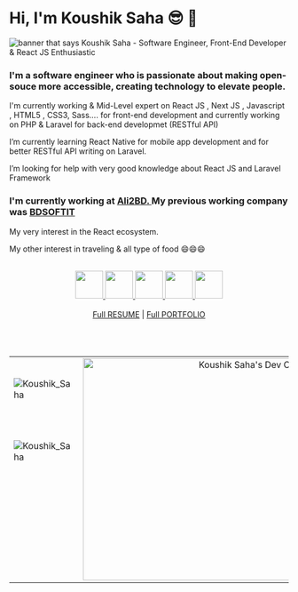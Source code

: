 # Hi, I'm Koushik Saha 😎 🖖

<img src="https://i.postimg.cc/J4J6y2Hg/Koushik-Saha-3.png" alt="banner that says Koushik Saha - Software Engineer, Front-End Developer & React JS Enthusiastic">

### I'm a software engineer who is passionate about making open-souce more accessible, creating technology to elevate people. 

I'm currently working & Mid-Level expert on React JS , Next JS , Javascript , HTML5 , CSS3, Sass.... for front-end development and currently working on PHP & Laravel for back-end developmet (RESTful API) 

I’m currently learning React Native for mobile app development and for better RESTful API writing on Laravel.

I’m looking for help with very good knowledge about React JS and Laravel Framework 

### I'm currently working at <a href="https://ali2bd.com/">Ali2BD. </a> My previous working company was <a href="https://bdsoftit.com/">BDSOFTIT </a> 

My very interest in the React ecosystem.

My other interest in traveling & all type of food 😄😄😄 <br /> <br />
<div align="center"><a href="https://bitbucket.org/Koushik666/"><img src="https://i.postimg.cc/c497Xqt6/bitbucket.png" width="50" height="50"> </a> <a href="https://github.com/Koushik-Saha"><img src="https://i.postimg.cc/25cVfmmB/github.png" width="50" height="50"> </a> <a href="https://www.linkedin.com/in/koushik-saha20/"><img src="https://i.postimg.cc/TwKhdSYN/linkedin.png" width="50" height="50"> </a> <a href="https://stackoverflow.com/users/4700694/koushik-saha"><img src="https://i.postimg.cc/134zc2Dm/stack-overflow.png" width="50" height="50"> </a> <a href="https://www.facebook.com/KoushikSaha678/"><img src="https://i.postimg.cc/brbJbtnQ/facebook.png" width="50" height="50"> </a>
</div><br/>
<div align="center"><a href="https://koushik-saha.github.io/"> Full RESUME</a> | <a href="https://modern-portfolio-lilac.vercel.app/"> Full PORTFOLIO</a></div>
<br/>
<br/>
<br/>
<table>
  <tr>
    <td valign="top">
        <p>&nbsp;<img align="center" src="https://github-readme-stats.vercel.app/api?username=Koushik-Saha&show_icons=true&locale=en&theme=radical" alt="Koushik_Saha" /></p><br/>
            <p>&nbsp;<img align="center" src="https://github-readme-stats.vercel.app/api/top-langs/?username=Koushik-Saha&langs_count=8" alt="Koushik_Saha" /></p>
    </td>
    <td valign="top" align="right">
        <a href="https://app.daily.dev/koushik1995"><img src="https://api.daily.dev/devcards/112a3e4847a742fca1f719f85d2f9c09.png?r=gup" width="400" alt="Koushik Saha's Dev Card"/></a>
    </td>
  </tr>
</table>

